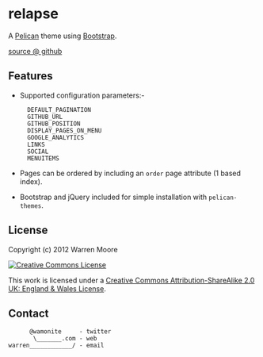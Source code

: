 # relapse

A [Pelican]() theme using [Bootstrap]().

[source @ github](https://github.com/wamonite/relapse)

## Features

* Supported configuration parameters:-

        DEFAULT_PAGINATION
        GITHUB_URL
        GITHUB_POSITION
        DISPLAY_PAGES_ON_MENU
        GOOGLE_ANALYTICS
        LINKS
        SOCIAL
        MENUITEMS
        
* Pages can be ordered by including an ``order`` page attribute (1 based index).
* Bootstrap and jQuery included for simple installation with ``pelican-themes``.

## License

Copyright (c) 2012 Warren Moore

[![Creative Commons License](http://i.creativecommons.org/l/by-sa/2.0/uk/88x31.png)](http://creativecommons.org/licenses/by-sa/2.0/uk/deed.en_US)

This work is licensed under a [Creative Commons Attribution-ShareAlike 2.0 UK: England & Wales License](http://creativecommons.org/licenses/by-sa/2.0/uk/deed.en_US).

## Contact

          @wamonite     - twitter
           \_______.com - web
    warren____________/ - email
